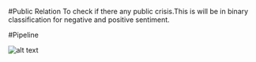 #Public Relation
To check if there any public crisis.This is will be in binary classification for negative and positive sentiment.

#Pipeline

 ![alt text](https://github.com/dwissaaj/Content_Analysis_Neural_Network/blob/master/image/Public%20Relation.jpg)
